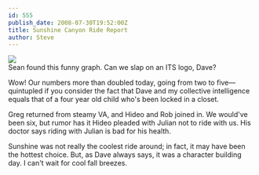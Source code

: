 ```yaml
---
id: 555
publish_date: 2008-07-30T19:52:00Z
title: Sunshine Canyon Ride Report
author: Steve
---
```

[![](http://www.flagstafffrenzy.org/wp-content/uploads/2008/07/card1648.JPG)](http://www.flagstafffrenzy.org/wp-content/uploads/2008/07/card1648.JPG)  
Sean found this funny graph. Can we slap on an ITS logo, Dave?

Wow! Our numbers more than doubled today, going from two to five—quintupled if you consider the fact that Dave and my collective intelligence equals that of a four year old child who's been locked in a closet.

Greg returned from steamy VA, and Hideo and Rob joined in. We would've been six, but rumor has it Hideo pleaded with Julian not to ride with us. His doctor says riding with Julian is bad for his health.

Sunshine was not really the coolest ride around; in fact, it may have been the hottest choice. But, as Dave always says, it was a character building day. I can't wait for cool fall breezes.